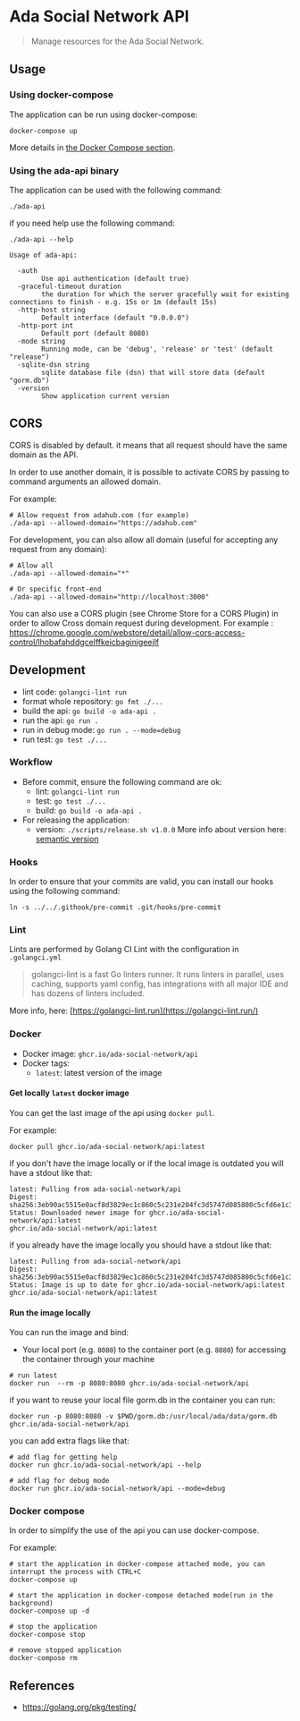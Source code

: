 # Ada Social Network API

> Manage resources for the Ada Social Network.

## Usage

### Using docker-compose

The application can be run using docker-compose:

```shell
docker-compose up
```

More details in [the Docker Compose section](#docker-compose).

### Using the ada-api binary

The application can be used with the following command:

```
./ada-api
```

if you need help use the following command:

```
./ada-api --help

Usage of ada-api:

  -auth
        Use api authentication (default true)
  -graceful-timeout duration
        the duration for which the server gracefully wait for existing connections to finish - e.g. 15s or 1m (default 15s)
  -http-host string
        Default interface (default "0.0.0.0")
  -http-port int
        Default port (default 8080)
  -mode string
        Running mode, can be 'debug', 'release' or 'test' (default "release")
  -sqlite-dsn string
        sqlite database file (dsn) that will store data (default "gorm.db")
  -version
        Show application current version
```

## CORS

CORS is disabled by default. it means that all request should have the same domain
as the API.

In order to use another domain, it is possible to activate CORS by passing to command arguments
an allowed domain.

For example:

```shell
# Allow request from adahub.com (for example)
./ada-api --allowed-domain="https://adahub.com"
```

For development, you can also allow all domain (useful for accepting any request from any domain):

```shell
# Allow all
./ada-api --allowed-domain="*"

# Or specific front-end
./ada-api --allowed-domain="http://localhost:3000"
```

You can also use a CORS plugin (see Chrome Store for a CORS Plugin) in order to allow Cross domain request
during development. For example : https://chrome.google.com/webstore/detail/allow-cors-access-control/lhobafahddgcelffkeicbaginigeejlf

## Development

- lint code: `golangci-lint run`
- format whole repository: `go fmt ./...`
- build the api: `go build -o ada-api .`
- run the api: `go run .`
- run in debug mode: `go run . --mode=debug`
- run test: `go test ./...`

### Workflow

- Before commit, ensure the following command are ok:
  - lint: `golangci-lint run`
  - test: `go test ./...`
  - build: `go build -o ada-api .`
- For releasing the application:
  - version: `./scripts/release.sh v1.0.0`
  More info about version here: [semantic version](https://www.jvandemo.com/a-simple-guide-to-semantic-versioning/)

### Hooks

In order to ensure that your commits are valid, you can install 
our hooks using the following command: 

```shell
ln -s ../../.githook/pre-commit .git/hooks/pre-commit
```

### Lint

Lints are performed by Golang CI Lint with the configuration in `.golangci.yml`

> golangci-lint is a fast Go linters runner. It runs linters in parallel,
> uses caching, supports yaml config, has integrations with all major IDE
> and has dozens of linters included.

More info, here: [https://golangci-lint.run](https://golangci-lint.run/)

### Docker

- Docker image: `ghcr.io/ada-social-network/api`
- Docker tags: 
  - `latest`: latest version of the image
  
#### Get locally `latest` docker image

You can get the last image of the api using `docker pull`.

For example:

```shell
docker pull ghcr.io/ada-social-network/api:latest
```

if you don't have the image locally or if the local image is outdated you will
have a stdout like that:

```text
latest: Pulling from ada-social-network/api
Digest: sha256:3eb90ac5515e0acf8d3829ec1c860c5c231e204fc3d5747d085800c5cfd6e1c3
Status: Downloaded newer image for ghcr.io/ada-social-network/api:latest
ghcr.io/ada-social-network/api:latest
```

if you already have the image locally you should have a stdout like that:

```text
latest: Pulling from ada-social-network/api
Digest: sha256:3eb90ac5515e0acf8d3829ec1c860c5c231e204fc3d5747d085800c5cfd6e1c3
Status: Image is up to date for ghcr.io/ada-social-network/api:latest
ghcr.io/ada-social-network/api:latest
```

#### Run the image locally

You can run the image and bind:
 
- Your local port (e.g. `8080`) to the container port (e.g. `8080`) for accessing the container through your machine

```shell
# run latest
docker run  --rm -p 8080:8080 ghcr.io/ada-social-network/api
```

if you want to reuse your local file gorm.db in the container you can run:
```shell
docker run -p 8080:8080 -v $PWD/gorm.db:/usr/local/ada/data/gorm.db ghcr.io/ada-social-network/api
```

you can add extra flags like that:

```shell
# add flag for getting help
docker run ghcr.io/ada-social-network/api --help

# add flag for debug mode
docker run ghcr.io/ada-social-network/api --mode=debug
```
### Docker compose

In order to simplify the use of the api you can use docker-compose.

For example: 

```shell
# start the application in docker-compose attached mode, you can interrupt the process with CTRL+C
docker-compose up

# start the application in docker-compose detached mode(run in the background)
docker-compose up -d

# stop the application
docker-compose stop

# remove stopped application
docker-compose rm
```

## References

- https://golang.org/pkg/testing/
